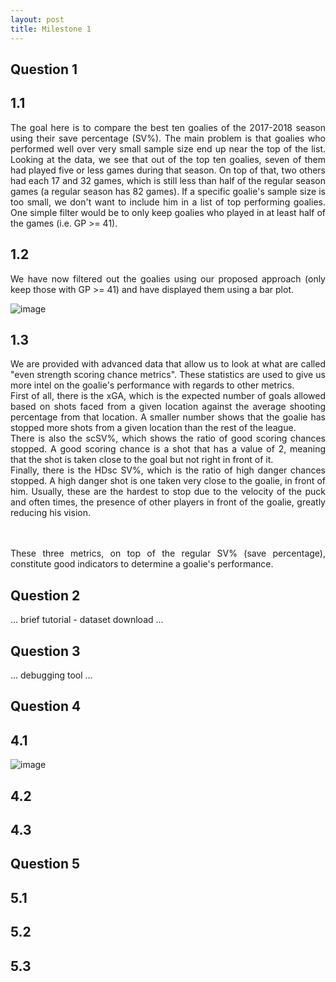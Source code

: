 ```yaml
---
layout: post
title: Milestone 1
---
```


## Question 1

## 1.1

<div style="text-align: justify">
The goal here is to compare the best ten goalies of the 2017-2018 season using their save percentage (SV%). The main problem is that goalies who performed well over very small sample size end up near the top of the list. Looking at the data, we see that out of the top ten goalies, seven of them had played five or less games during that season. On top of that, two others had each 17 and 32 games, which is still less than half of the regular season games (a regular season has 82 games). If a specific goalie's sample size is too small, we don't want to include him in a list of top performing goalies. One simple filter would be to only keep goalies who played in at least half of the games (i.e. GP >= 41). 
</div>
  
## 1.2
<div style="text-align: justify">
We have now filtered out the goalies using our proposed approach (only keep those with GP >= 41) and have displayed them using a bar plot. 
</div>

![image](./figures/question_1_2.png)
    
## 1.3
<div style="text-align: justify">
We are provided with advanced data that allow us to look at what are called "even strength scoring chance metrics". These statistics are used to give us more intel on the goalie's performance with regards to other metrics. <br>
First of all, there is the xGA, which is the expected number of goals allowed based on shots faced from a given location against the average shooting percentage from that location. A smaller number shows that the goalie has stopped more shots from a given location than the rest of the league. <br>
There is also the scSV%, which shows the ratio of good scoring chances stopped. A good scoring chance is a shot that has a value of 2, meaning that the shot is taken close to the goal but not right in front of it. <br>
Finally, there is the HDsc SV%, which is the ratio of high danger chances stopped. A high danger shot is one taken very close to the goalie, in front of him. Usually, these are the hardest to stop due to the velocity of the puck and often times, the presence of other players in front of the goalie, greatly reducing his vision. 

<br><br>
These three metrics, on top of the regular SV% (save percentage), constitute good indicators to determine a goalie's performance. 
</div>

## Question 2

... brief tutorial - dataset download ... 

## Question 3

... debugging tool ... 

## Question 4 

## 4.1
![image](./figures/question_4.png)

## 4.2

## 4.3

## Question 5

## 5.1 

## 5.2 

##  5.3


